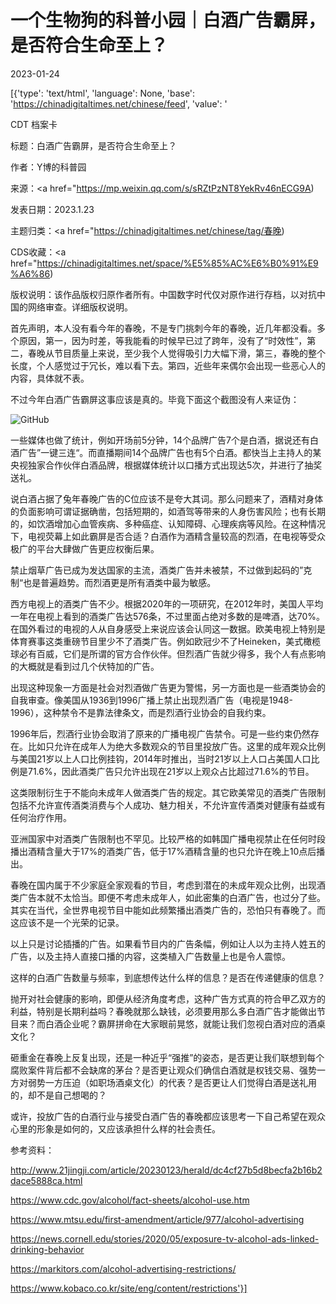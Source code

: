 # 一个生物狗的科普小园｜白酒广告霸屏，是否符合生命至上？

2023-01-24

[{'type': 'text/html', 'language': None, 'base': 'https://chinadigitaltimes.net/chinese/feed', 'value': '

CDT 档案卡

标题：白酒广告霸屏，是否符合生命至上？

作者：Y博的科普园

来源：<a href="https://mp.weixin.qq.com/s/sRZtPzNT8YekRv46nECG9A)

发表日期：2023.1.23

主题归类：<a href="https://chinadigitaltimes.net/chinese/tag/春晚)

CDS收藏：<a href="https://chinadigitaltimes.net/space/%E5%85%AC%E6%B0%91%E9%A6%86)

版权说明：该作品版权归原作者所有。中国数字时代仅对原作进行存档，以对抗中国的网络审查。详细版权说明。





首先声明，本人没有看今年的春晚，不是专门挑刺今年的春晚，近几年都没看。多个原因，第一，因为时差，等我能看的时候早已过了跨年，没有了“时效性”，第二，春晚从节目质量上来说，至少我个人觉得吸引力大幅下滑，第三，春晚的整个长度，个人感觉过于冗长，难以看下去。第四，近些年来偶尔会出现一些恶心人的内容，具体就不表。

不过今年白酒广告霸屏这事应该是真的。毕竟下面这个截图没有人来证伪：

![GitHub](https://chinadigitaltimes.net/chinese/files/2023/01/post-692296-63cf70c17eff4.)

一些媒体也做了统计，例如开场前5分钟，14个品牌广告7个是白酒，据说还有白酒广告”一键三连“。而直播期间14个品牌广告也有5个白酒。都快当上主持人的某央视独家合作伙伴白酒品牌，根据媒体统计以口播方式出现达5次，并进行了抽奖送礼。

说白酒占据了兔年春晚广告的C位应该不是夸大其词。那么问题来了，酒精对身体的负面影响可谓证据确凿，包括短期的，如酒驾等带来的人身伤害风险；也有长期的，如饮酒增加心血管疾病、多种癌症、认知障碍、心理疾病等风险。在这种情况下，电视荧幕上如此霸屏是否合适？白酒作为酒精含量较高的烈酒，在电视等受众极广的平台大肆做广告更应权衡后果。

禁止烟草广告已成为发达国家的主流，酒类广告并未被禁，不过做到起码的”克制“也是普遍趋势。而烈酒更是所有酒类中最为敏感。

西方电视上的酒类广告不少。根据2020年的一项研究，在2012年时，美国人平均一年在电视上看到的酒类广告达576条，不过里面占绝对多数的是啤酒，达70%。在国外看过的电视的人从自身感受上来说应该会认同这一数据。欧美电视上特别是体育赛事这类重磅节目里少不了酒类广告。例如欧冠少不了Heineken，美式橄榄球必有百威，它们是所谓的官方合作伙伴。但烈酒广告就少得多，我个人有点影响的大概就是看到过几个伏特加的广告。

出现这种现象一方面是社会对烈酒做广告更为警惕，另一方面也是一些酒类协会的自我审查。像美国从1936到1996广播上禁止出现烈酒广告（电视是1948-1996），这种禁令不是靠法律条文，而是烈酒行业协会的自我约束。

1996年后，烈酒行业协会取消了原来的广播电视广告禁令。可是一些约束仍然存在。比如只允许在成年人为绝大多数观众的节目里投放广告。这里的成年观众比例与美国21岁以上人口比例挂钩，2014年时推出，当时21岁以上人口占美国人口比例是71.6%，因此酒类广告只允许出现在21岁以上观众占比超过71.6%的节目。

这类限制衍生于不能向未成年人做酒类广告的规定。其它欧美常见的酒类广告限制包括不允许宣传酒类消费与个人成功、魅力相关，不允许宣传酒类对健康有益或有任何治疗作用。

亚洲国家中对酒类广告限制也不罕见。比较严格的如韩国广播电视禁止在任何时段播出酒精含量大于17%的酒类广告，低于17%酒精含量的也只允许在晚上10点后播出。

春晚在国内属于不少家庭全家观看的节目，考虑到潜在的未成年观众比例，出现酒类广告本就不太恰当。即便不考虑未成年人，如此密集的白酒广告，也过分了些。其实在当代，全世界电视节目中能如此频繁播出酒类广告的，恐怕只有春晚了。而这应该不是一个光荣的记录。

以上只是讨论插播的广告。如果看节目内的广告条幅，例如让人以为主持人姓五的广告，以及主持人直接口播的内容，这类植入广告数量上也是令人震惊。

这样的白酒广告数量与频率，到底想传达什么样的信息？是否在传递健康的信息？

抛开对社会健康的影响，即便从经济角度考虑，这种广告方式真的符合甲乙双方的利益，特别是长期利益吗？春晚就那么缺钱，必须要用那么多白酒广告才能做出节目来？而白酒企业呢？霸屏拼命在大家眼前晃悠，就能让我们忽视白酒对应的酒桌文化？

砸重金在春晚上反复出现，还是一种近乎“强推”的姿态，是否更让我们联想到每个腐败案件背后都不会缺席的茅台？是否更让观众们确信白酒就是权钱交易、强势一方对弱势一方压迫（如职场酒桌文化）的代表？是否更让人们觉得白酒是送礼用的，却不是自己想喝的？

或许，投放广告的白酒行业与接受白酒广告的春晚都应该思考一下自己希望在观众心里的形象是如何的，又应该承担什么样的社会责任。

参考资料：

http://www.21jingji.com/article/20230123/herald/dc4cf27b5d8becfa2b16b2dace5888ca.html

https://www.cdc.gov/alcohol/fact-sheets/alcohol-use.htm

https://www.mtsu.edu/first-amendment/article/977/alcohol-advertising

https://news.cornell.edu/stories/2020/05/exposure-tv-alcohol-ads-linked-drinking-behavior

https://markitors.com/alcohol-advertising-restrictions/

https://www.kobaco.co.kr/site/eng/content/restrictions'}]